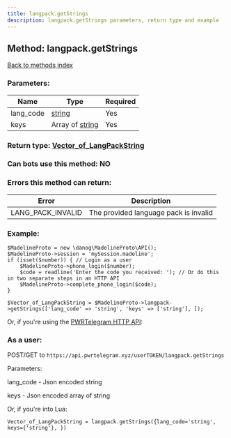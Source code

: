 ```yaml
---
title: langpack.getStrings
description: langpack.getStrings parameters, return type and example
---
```

## Method: langpack.getStrings  
[Back to methods index](index.md)


### Parameters:

| Name     |    Type       | Required |
|----------|---------------|----------|
|lang\_code|[string](../types/string.md) | Yes|
|keys|Array of [string](../types/string.md) | Yes|


### Return type: [Vector\_of\_LangPackString](../types/LangPackString.md)

### Can bots use this method: **NO**


### Errors this method can return:

| Error    | Description   |
|----------|---------------|
|LANG_PACK_INVALID|The provided language pack is invalid|


### Example:


```
$MadelineProto = new \danog\MadelineProto\API();
$MadelineProto->session = 'mySession.madeline';
if (isset($number)) { // Login as a user
    $MadelineProto->phone_login($number);
    $code = readline('Enter the code you received: '); // Or do this in two separate steps in an HTTP API
    $MadelineProto->complete_phone_login($code);
}

$Vector_of_LangPackString = $MadelineProto->langpack->getStrings(['lang_code' => 'string', 'keys' => ['string'], ]);
```

Or, if you're using the [PWRTelegram HTTP API](https://pwrtelegram.xyz):



### As a user:

POST/GET to `https://api.pwrtelegram.xyz/userTOKEN/langpack.getStrings`

Parameters:

lang_code - Json encoded string

keys - Json encoded  array of string




Or, if you're into Lua:

```
Vector_of_LangPackString = langpack.getStrings({lang_code='string', keys={'string'}, })
```

